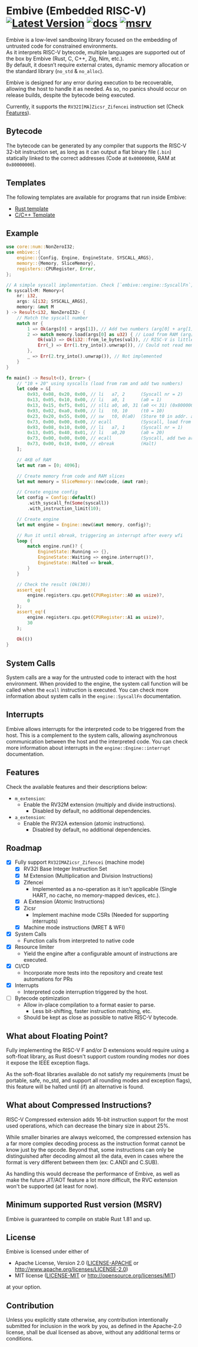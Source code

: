 # Embive (Embedded RISC-V) [![Latest Version]][crates.io] [![docs]][docs.rs] [![msrv]][Rust 1.81]

[Latest Version]: https://img.shields.io/crates/v/embive.svg
[crates.io]: https://crates.io/crates/embive
[docs]: https://docs.rs/embive/badge.svg
[docs.rs]: https://docs.rs/embive
[msrv]: https://img.shields.io/crates/msrv/embive.svg?label=msrv&color=lightgray
[Rust 1.81]: https://blog.rust-lang.org/2024/09/05/Rust-1.81.0.html

Embive is a low-level sandboxing library focused on the embedding of untrusted code for constrained environments.  
As it interprets RISC-V bytecode, multiple languages are supported out of the box by Embive (Rust, C, C++, Zig, Nim, etc.).  
By default, it doesn’t require external crates, dynamic memory allocation or the standard library (`no_std` & `no_alloc`).

Embive is designed for any error during execution to be recoverable, allowing the host to handle it as needed.
As so, no panics should occur on release builds, despite the bytecode being executed.

Currently, it supports the `RV32I[MA]Zicsr_Zifencei` instruction set (Check [Features](#features)).

## Bytecode
The bytecode can be generated by any compiler that supports the RISC-V 32-bit instruction set, as long as it can output a flat
binary file (`.bin`) statically linked to the correct addresses (Code at `0x00000000`, RAM at `0x80000000`).

## Templates
The following templates are available for programs that run inside Embive:
- [Rust template](https://github.com/embive/embive-rust-template)
- [C/C++ Template](https://github.com/embive/embive-c-template)

## Example
```rust
use core::num::NonZeroI32;
use embive::{
    engine::{Config, Engine, EngineState, SYSCALL_ARGS},
    memory::{Memory, SliceMemory},
    registers::CPURegister, Error,
};

// A simple syscall implementation. Check [`embive::engine::SyscallFn`].
fn syscall<M: Memory>(
    nr: i32,
    args: &[i32; SYSCALL_ARGS],
    memory: &mut M
) -> Result<i32, NonZeroI32> {
    // Match the syscall number
    match nr {
        1 => Ok(args[0] + args[1]), // Add two numbers (arg[0] + arg[1])
        2 => match memory.load(args[0] as u32) { // Load from RAM (arg[0])
            Ok(val) => Ok(i32::from_le_bytes(val)), // RISC-V is little endian
            Err(_) => Err(1.try_into().unwrap()), // Could not read memory
        },
        _ => Err(2.try_into().unwrap()), // Not implemented
    }
}

fn main() -> Result<(), Error> {
    // "10 + 20" using syscalls (load from ram and add two numbers)
    let code = &[
        0x93, 0x08, 0x20, 0x00, // li   a7, 2      (Syscall nr = 2)
        0x13, 0x05, 0x10, 0x00, // li   a0, 1      (a0 = 1)
        0x13, 0x15, 0xf5, 0x01, // slli a0, a0, 31 (a0 << 31) (0x80000000)
        0x93, 0x02, 0xa0, 0x00, // li   t0, 10     (t0 = 10)
        0x23, 0x20, 0x55, 0x00, // sw   t0, 0(a0)  (Store t0 in addr. a0)
        0x73, 0x00, 0x00, 0x00, // ecall           (Syscall, load from arg0)
        0x93, 0x08, 0x10, 0x00, // li   a7, 1      (Syscall nr = 1)
        0x13, 0x05, 0x40, 0x01, // li   a0,20      (a0 = 20)
        0x73, 0x00, 0x00, 0x00, // ecall           (Syscall, add two args)
        0x73, 0x00, 0x10, 0x00, // ebreak          (Halt)
    ];

    // 4KB of RAM
    let mut ram = [0; 4096];

    // Create memory from code and RAM slices
    let mut memory = SliceMemory::new(code, &mut ram);

    // Create engine config
    let config = Config::default()
        .with_syscall_fn(Some(syscall))
        .with_instruction_limit(10);

    // Create engine
    let mut engine = Engine::new(&mut memory, config)?;

    // Run it until ebreak, triggering an interrupt after every wfi
    loop {
        match engine.run()? {
            EngineState::Running => {},
            EngineState::Waiting => engine.interrupt()?,
            EngineState::Halted => break,
        }
    }

    // Check the result (Ok(30))
    assert_eq!(
        engine.registers.cpu.get(CPURegister::A0 as usize)?,
        0
    );
    assert_eq!(
        engine.registers.cpu.get(CPURegister::A1 as usize)?,
        30
    );
    
    Ok(())
}
```

## System Calls
System calls are a way for the untrusted code to interact with the host environment.
When provided to the engine, the system call function will be called when the `ecall` instruction is executed.
You can check more information about system calls in the `engine::SyscallFn` documentation.

## Interrupts
Embive allows interrupts for the interpreted code to be triggered from the host. This is a complement to the system
calls, allowing asynchronous communication between the host and the interpreted code.
You can check more information about interrupts in the `engine::Engine::interrupt` documentation.

## Features
Check the available features and their descriptions below:

- `m_extension`:
    - Enable the RV32M extension (multiply and divide instructions).
        - Disabled by default, no additional dependencies.
- `a_extension`:
    - Enable the RV32A extension (atomic instructions).
        - Disabled by default, no additional dependencies.

## Roadmap
- [x] Fully support `RV32IMAZicsr_Zifencei` (machine mode)
    - [x] RV32I Base Integer Instruction Set
    - [x] M Extension (Multiplication and Division Instructions)
    - [x] Zifencei
        - Implemented as a no-operation as it isn't applicable (Single HART, no cache, no memory-mapped devices, etc.).
    - [x] A Extension (Atomic Instructions)
    - [x] Zicsr
        - Implement machine mode CSRs (Needed for supporting interrupts)
    - [x] Machine mode instructions (MRET & WFI)
- [x] System Calls
    - Function calls from interpreted to native code
- [x] Resource limiter
    - Yield the engine after a configurable amount of instructions are executed.
- [x] CI/CD
    - Incorporate more tests into the repository and create test automations for PRs
- [x] Interrupts
    - Interpreted code interruption triggered by the host.
- [ ] Bytecode optimization
    - Allow in-place compilation to a format easier to parse.
        - Less bit-shifting, faster instruction matching, etc.
    - Should be kept as close as possible to native RISC-V bytecode.

## What about Floating Point?
Fully implementing the RISC-V F and/or D extensions would require using a soft-float library, as Rust doesn't 
support custom rounding modes nor does it expose the IEEE exception flags.

As the soft-float libraries available do not satisfy my requirements (must be portable, safe, no_std, and
support all rounding modes and exception flags), this feature will be halted until (if) an alternative is found.

## What about Compressed Instructions?
RISC-V Compressed extension adds 16-bit instruction support for the most used operations, which can decrease the binary size in about 25%.  

While smaller binaries are always welcomed, the compressed extension has a far more complex decoding process as 
the instruction format cannot be know just by the opcode. Beyond that, some instructions can only be distinguished 
after decoding almost all the data, even in cases where the format is very different between them (ex: C.ANDI and C.SUB).

As handling this would decrease the performance of Embive, as well as make the future JIT/AOT feature a lot more 
difficult, the RVC extension won't be supported (at least for now).

## Minimum supported Rust version (MSRV)
Embive is guaranteed to compile on stable Rust 1.81 and up.

## License

Embive is licensed under either of

- Apache License, Version 2.0 ([LICENSE-APACHE](LICENSE-APACHE) or
  <http://www.apache.org/licenses/LICENSE-2.0>)
- MIT license ([LICENSE-MIT](LICENSE-MIT) or <http://opensource.org/licenses/MIT>)

at your option.

## Contribution

Unless you explicitly state otherwise, any contribution intentionally submitted
for inclusion in the work by you, as defined in the Apache-2.0 license, shall be
dual licensed as above, without any additional terms or conditions.